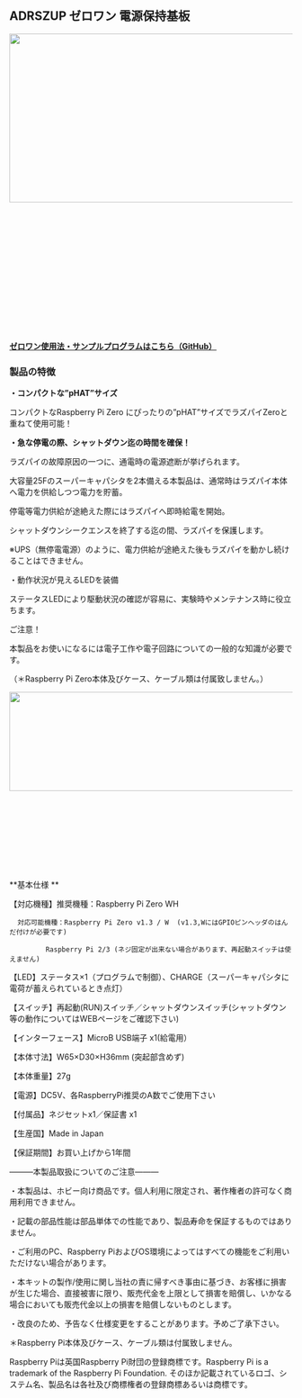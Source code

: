<!--
---
name: adrszup
class: board
type: other
formfactor: pHAT
manufacturer: BitTradeOne
description: ADRSZUP ゼロワン 電源保持基板
url: http://bit-trade-one.co.jp/adrszup/
github: https://github.com/bit-trade-one/RasPi-Zero-One-Series/tree/master/4th/ADRSZUP_Capacitor
buy: 
image: 'adrszup.png'
pincount: 40
eeprom: no
power:
  '1':
  '2':
ground:
  '6':
  '9':
  '14':
  '20':
  '25':
  '30':
  '34':
  '39':
pin:
  '3':
    mode: i2c
  '5':
    mode: i2c
  '7':
    name: Enable
    mode: output
    active: high
i2c:
  '0x00':
    name: device display name
    device: chip name
-->
ADRSZUP ゼロワン 電源保持基板
-------------------

<img alt="" class="alignnone size-full wp-image-8684" height="300" sizes="(max-width: 696px) 100vw, 696px" src="http://bit-trade-one.co.jp/wp/wp-content/uploads/2018/12/026384f828d666b8a45d324203dca564.png" srcset="http://bit-trade-one.co.jp/wp/wp-content/uploads/2018/12/026384f828d666b8a45d324203dca564.png 696w, http://bit-trade-one.co.jp/wp/wp-content/uploads/2018/12/026384f828d666b8a45d324203dca564-300x129.png 300w" width="696"/>

![](data:image/svg+xml,%3Csvg%20xmlns=%22http://www.w3.org/2000/svg%22%20viewBox=%220%200%20696%20300%22%3E%3C/svg%3E)

**[ゼロワン使用法・サンプルプログラムはこちら（GitHub）](https://github.com/bit-trade-one/RasPi-Zero-One-Series)**

### 製品の特徴

**・コンパクトな”pHAT”サイズ**

コンパクトなRaspberry Pi Zero にぴったりの”pHAT”サイズでラズパイZeroと重ねて使用可能！

**・急な停電の際、シャットダウン迄の時間を確保！**

ラズパイの故障原因の一つに、通電時の電源遮断が挙げられます。

 大容量25Fのスーパーキャパシタを2本備える本製品は、通常時はラズパイ本体へ電力を供給しつつ電力を貯蓄。

停電等電力供給が途絶えた際にはラズパイへ即時給電を開始。

シャットダウンシークエンスを終了する迄の間、ラズパイを保護します。

※UPS（無停電電源）のように、電力供給が途絶えた後もラズパイを動かし続けることはできません。

・動作状況が見えるLEDを装備

ステータスLEDにより駆動状況の確認が容易に、実験時やメンテナンス時に役立ちます。

ご注意！

本製品をお使いになるには電子工作や電子回路についての一般的な知識が必要です。

（＊Raspberry Pi Zero本体及びケース、ケーブル類は付属致しません。）

<img alt="" class="alignnone size-full wp-image-8685" height="176" sizes="(max-width: 696px) 100vw, 696px" src="http://bit-trade-one.co.jp/wp/wp-content/uploads/2018/12/654bb861f3262672ec224525263b3126.png" srcset="http://bit-trade-one.co.jp/wp/wp-content/uploads/2018/12/654bb861f3262672ec224525263b3126.png 696w, http://bit-trade-one.co.jp/wp/wp-content/uploads/2018/12/654bb861f3262672ec224525263b3126-300x76.png 300w" width="696"/>

![](data:image/svg+xml,%3Csvg%20xmlns=%22http://www.w3.org/2000/svg%22%20viewBox=%220%200%20696%20176%22%3E%3C/svg%3E)

**基本仕様 **

【対応機種】推奨機種：Raspberry Pi Zero  WH

      対応可能機種：Raspberry Pi Zero v1.3 / W  (v1.3,WにはGPIOピンヘッダのはんだ付けが必要です)

             Raspberry Pi 2/3 (ネジ固定が出来ない場合があります、再起動スイッチは使えません)

【LED】ステータス×1（プログラムで制御）、CHARGE（スーパーキャパシタに電荷が蓄えられているとき点灯）

【スイッチ】再起動(RUN)スイッチ／シャットダウンスイッチ(シャットダウン等の動作についてはWEBページをご確認下さい)

【インターフェース】MicroB USB端子 x1(給電用）

【本体寸法】W65×D30×H36mm (突起部含めず)

【本体重量】27g

【電源】DC5V、各RaspberryPi推奨のA数でご使用下さい

【付属品】ネジセットx1／保証書 x1

【生産国】Made in Japan

【保証期間】お買い上げから1年間

―――本製品取扱についてのご注意―――

・本製品は、ホビー向け商品です。個人利用に限定され、著作権者の許可なく商用利用できません。

・記載の部品性能は部品単体での性能であり、製品寿命を保証するものではありません。

・ご利用のPC、Raspberry PiおよびOS環境によってはすべての機能をご利用いただけない場合があります。

・本キットの製作/使用に関し当社の責に帰すべき事由に基づき、お客様に損害が生じた場合、直接被害に限り、販売代金を上限として損害を賠償し、いかなる場合においても販売代金以上の損害を賠償しないものとします。

・改良のため、予告なく仕様変更をすることがあります。予めご了承下さい。

＊Raspberry Pi本体及びケース、ケーブル類は付属致しません。

Raspberry Piは英国Raspberry Pi財団の登録商標です。Raspberry Pi is a trademark of the Raspberry Pi Foundation. そのほか記載されているロゴ、システム名、製品名は各社及び商標権者の登録商標あるいは商標です。
